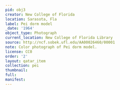 ```yaml
---
pid: obj3
creator: New College of Florida
location: Sarasota, Fla
label: Pei dorm model
_date: '1964'
object_type: Photograph
current_location: New College of Florida Library
source: http://ncf.sobek.ufl.edu/AA00026460/00001
note: Color photograph of Pei dorm model.
license: CC0
order: '2'
layout: qatar_item
collection: pei
thumbnail: 
full: 
manifest: 
---
```

